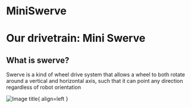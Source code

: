 # MiniSwerve

# Our drivetrain: Mini Swerve

## What is swerve?
Swerve is a kind of wheel drive system that allows a wheel to both rotate around a vertical and horizontal axis, such that it can point any direction regardless of robot orientation

![Image title](https://github.com/Blockheads-2/Blockheads2022-23-Hardware/blob/0bd7dd53e6ae3b9c65973e80a632df8fb113a5ba/docs/assets/swervemachinepic1.png){ align=left }

